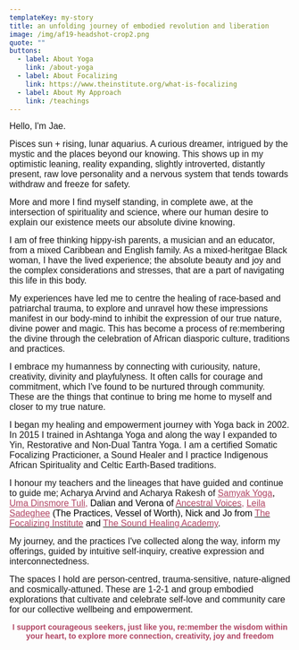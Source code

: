 ```yaml
---
templateKey: my-story
title: an unfolding journey of embodied revolution and liberation
image: /img/af19-headshot-crop2.png
quote: ""
buttons:
  - label: About Yoga
    link: /about-yoga
  - label: About Focalizing
    link: https://www.theinstitute.org/what-is-focalizing
  - label: About My Approach
    link: /teachings
---
```

<p style="text-align: left;"><span style="font-family: 'trebuchet ms', geneva, sans-serif; font-size: 12pt;">Hello, I'm Jae. </span></p>
<p style="text-align: left;"><span style="font-family: 'trebuchet ms', geneva, sans-serif; font-size: 12pt;">Pisces sun + rising, lunar aquarius. A curious dreamer, intrigued by the mystic and the places beyond our knowing. T</span><span style="font-size: 12pt; font-family: 'trebuchet ms', geneva, sans-serif;">his shows up in my optimistic leaning, reality expanding, slightly introverted, distantly present, raw love personality and a nervous system that tends towards withdraw and freeze for safety. </span></p>
<p style="text-align: left;"><span style="font-size: 12pt; font-family: 'trebuchet ms', geneva, sans-serif;">More and more I find myself standing, in complete awe, at the intersection of spirituality and science, where our human desire to explain our existence meets our absolute divine knowing.</span></p>
<p style="text-align: left;"><span style="font-family: 'trebuchet ms', geneva, sans-serif; font-size: 12pt;">I am of free thinking hippy-ish parents, a musician and an educator, from a mixed Caribbean and English family. As a mixed-heritgae Black woman, I have the lived experience; the absolute beauty and joy and the complex considerations and stresses, that are a part of navigating this life in this body.&nbsp;</span></p>
<p style="text-align: left;"><span style="font-family: 'trebuchet ms', geneva, sans-serif; font-size: 12pt;">My experiences have led me to centre the healing of race-based and patriarchal trauma, to explore and unravel how these impressions manifest in our body-mind to inhibit the expression of our true nature, divine power and magic. This has become a process of re:membering the divine through the celebration of African diasporic culture, traditions and practices.&nbsp;&nbsp;</span></p>
<p style="text-align: left;"><span style="font-family: 'trebuchet ms', geneva, sans-serif; font-size: 12pt;">I embrace my humanness by connecting with curiousity, nature, creativity, divinity and playfulyness. It often calls for courage and commitment, which I've found to be nurtured through community. These are the things that continue to bring me home to myself and closer to my true nature.</span></p>
<p style="text-align: left;"><span style="font-family: 'trebuchet ms', geneva, sans-serif; font-size: 12pt;">I began my healing and empowerment journey with Yoga back in 2002. In 2015 I trained in Ashtanga Yoga and along the way I expanded to Yin, Restorative and Non-Dual Tantra Yoga. I am a certified Somatic Focalizing Practicioner, a Sound Healer and I practice Indigenous African Spirituality and Celtic Earth-Based traditions.</span></p>
<p style="text-align: left;"><span style="font-family: 'trebuchet ms', geneva, sans-serif; font-size: 12pt;">I honour my teachers and the lineages that have guided and continue to guide me; Acharya Arvind and Acharya Rakesh of <span style="color: rgb(176, 70, 100);"><a style="color: rgb(176, 70, 100);" href="https://www.samyakyoga.org/" target="_blank" rel="noopener">Samyak Yoga</a></span><span style="color: rgb(0, 0, 0);">, <span style="color: rgb(176, 70, 100);"><a style="color: rgb(176, 70, 100);" href="https://umadinsmoretuli.com/" target="_blank" rel="noopener">Uma Dinsmore Tuli</a>,</span> Dalian and Verona of <a style="color: rgb(0, 0, 0);" href="https://ancestralvoices.co.uk/" target="_blank" rel="noopener"><span style="color: rgb(176, 70, 100);">Ancestral</span> <span style="color: rgb(176, 70, 100);">Voices</span></a><span style="color: rgb(176, 70, 100);">, <a style="color: rgb(176, 70, 100);" href="https://www.leilasadeghee.com/" target="_blank" rel="noopener">Leila Sadeghee</a> </span>(The Practices, Vessel of Worth), Nick and Jo from <a style="color: rgb(0, 0, 0);" href="https://www.theinstitute.org/" target="_blank" rel="noopener"><span style="color: rgb(176, 70, 100);">The Focalizing Institute</span></a> and <a style="color: rgb(0, 0, 0);" href="https://www.academyofsoundhealing.com/" target="_blank" rel="noopener"><span style="color: rgb(176, 70, 100);">The Sound Healing Academy</span></a>.</span></span></p>
<p style="text-align: left;"><span style="font-family: 'trebuchet ms', geneva, sans-serif; font-size: 12pt;">My journey, and the practices I've collected along the way, inform my offerings, guided by intuitive self-inquiry, creative expression and interconnectedness.</span></p>
<p style="text-align: left;"><span style="font-family: 'trebuchet ms', geneva, sans-serif; font-size: 12pt;">The spaces I hold are person-centred, trauma-sensitive, nature-aligned and cosmically-attuned. These are 1-2-1 and group embodied explorations that cultivate and celebrate self-love and community care for our collective wellbeing and empowerment.</span></p>
<p style="text-align: center;"><span style="font-family: 'trebuchet ms', geneva, sans-serif;"><strong><span style="color: rgb(176, 70, 100);">I support courageous seekers, just like you, re:member the wisdom within your heart, to explore more connection, creativity, joy and freedom</span></strong></span></p>